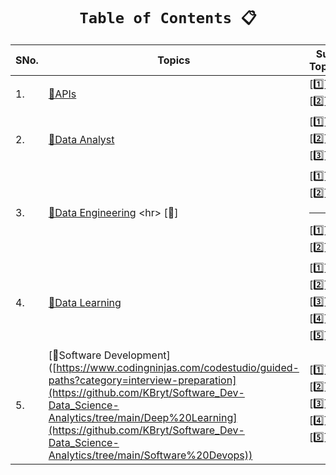 <div align="center">
	
# `Table of Contents 📋`
| SNo. | Topics | Sub Topics |
|------|--------|------------|
| 1.   | [📘APIs]([https://www.codingninjas.com/codestudio/guided-paths?category=interview-preparation](https://github.com/KBryt/Software_Dev-Data_Science-Analytics/tree/main/APIs))              | [1️⃣] <br> [2️⃣] |
| 2.   | [📘Data Analyst]([https://www.codingninjas.com/codestudio/guided-paths](https://github.com/KBryt/Software_Dev-Data_Science-Analytics/tree/main/Data%20Analyst))                                                     | [1️⃣] <br> [2️⃣] <br> [3️⃣]|
| 3.   | [📘Data Engineering]([https://www.codingninjas.com/codestudio/guided-paths](https://github.com/KBryt/Software_Dev-Data_Science-Analytics/tree/main/Data%20Engineering)) <hr> [📘]  | [1️⃣]<br> [2️⃣] <hr> [1️⃣] <br> [2️⃣]|
| 4.   | [📘Data Learning]([https://www.codingninjas.com/codestudio/guided-paths?category=interview-preparation](https://github.com/KBryt/Software_Dev-Data_Science-Analytics/tree/main/Deep%20Learning))             | [1️⃣] <br> [2️⃣] <br> [3️⃣] <br> [4️⃣] <br> [5️⃣]|
| 5.   | [📘Software Development]([https://www.codingninjas.com/codestudio/guided-paths?category=interview-preparation](https://github.com/KBryt/Software_Dev-Data_Science-Analytics/tree/main/Deep%20Learning](https://github.com/KBryt/Software_Dev-Data_Science-Analytics/tree/main/Software%20Devops))             | [1️⃣] <br> [2️⃣] <br> [3️⃣] <br> [4️⃣] <br> [5️⃣]|

	
